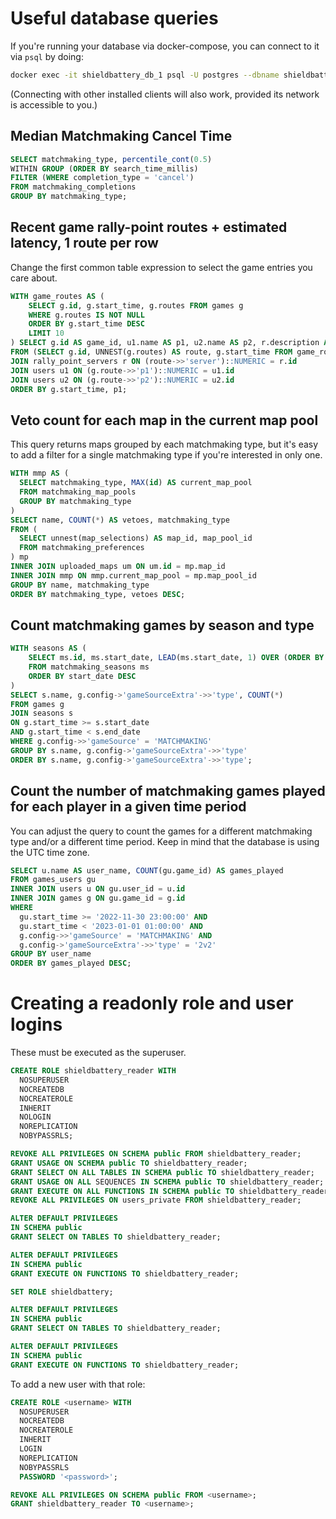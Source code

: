 # Useful database queries

If you're running your database via docker-compose, you can connect to it via `psql` by doing:

```sh
docker exec -it shieldbattery_db_1 psql -U postgres --dbname shieldbattery
```

(Connecting with other installed clients will also work, provided its network is accessible to you.)

## Median Matchmaking Cancel Time

```sql
SELECT matchmaking_type, percentile_cont(0.5)
WITHIN GROUP (ORDER BY search_time_millis)
FILTER (WHERE completion_type = 'cancel')
FROM matchmaking_completions
GROUP BY matchmaking_type;
```

## Recent game rally-point routes + estimated latency, 1 route per row

Change the first common table expression to select the game entries you care about.

```sql
WITH game_routes AS (
	SELECT g.id, g.start_time, g.routes FROM games g
	WHERE g.routes IS NOT NULL
	ORDER BY g.start_time DESC
	LIMIT 10
) SELECT g.id AS game_id, u1.name AS p1, u2.name AS p2, r.description AS "server", g.route->>'latency' AS latency
FROM (SELECT g.id, UNNEST(g.routes) AS route, g.start_time FROM game_routes g) g
JOIN rally_point_servers r ON (route->>'server')::NUMERIC = r.id
JOIN users u1 ON (g.route->>'p1')::NUMERIC = u1.id
JOIN users u2 ON (g.route->>'p2')::NUMERIC = u2.id
ORDER BY g.start_time, p1;
```

## Veto count for each map in the current map pool

This query returns maps grouped by each matchmaking type, but it's easy to add a filter for a
single matchmaking type if you're interested in only one.

```sql
WITH mmp AS (
  SELECT matchmaking_type, MAX(id) AS current_map_pool
  FROM matchmaking_map_pools
  GROUP BY matchmaking_type
)
SELECT name, COUNT(*) AS vetoes, matchmaking_type
FROM (
  SELECT unnest(map_selections) AS map_id, map_pool_id
  FROM matchmaking_preferences
) mp
INNER JOIN uploaded_maps um ON um.id = mp.map_id
INNER JOIN mmp ON mmp.current_map_pool = mp.map_pool_id
GROUP BY name, matchmaking_type
ORDER BY matchmaking_type, vetoes DESC;
```

## Count matchmaking games by season and type

```sql
WITH seasons AS (
	SELECT ms.id, ms.start_date, LEAD(ms.start_date, 1) OVER (ORDER BY start_date) end_date, ms.name
	FROM matchmaking_seasons ms
	ORDER BY start_date DESC
)
SELECT s.name, g.config->'gameSourceExtra'->>'type', COUNT(*)
FROM games g
JOIN seasons s
ON g.start_time >= s.start_date
AND g.start_time < s.end_date
WHERE g.config->>'gameSource' = 'MATCHMAKING'
GROUP BY s.name, g.config->'gameSourceExtra'->>'type'
ORDER BY s.name, g.config->'gameSourceExtra'->>'type';
```

## Count the number of matchmaking games played for each player in a given time period

You can adjust the query to count the games for a different matchmaking type and/or a different time
period. Keep in mind that the database is using the UTC time zone.

```sql
SELECT u.name AS user_name, COUNT(gu.game_id) AS games_played
FROM games_users gu
INNER JOIN users u ON gu.user_id = u.id
INNER JOIN games g ON gu.game_id = g.id
WHERE
  gu.start_time >= '2022-11-30 23:00:00' AND
  gu.start_time < '2023-01-01 01:00:00' AND
  g.config->>'gameSource' = 'MATCHMAKING' AND
  g.config->'gameSourceExtra'->>'type' = '2v2'
GROUP BY user_name
ORDER BY games_played DESC;
```

# Creating a readonly role and user logins

These must be executed as the superuser.

```sql
CREATE ROLE shieldbattery_reader WITH
  NOSUPERUSER
  NOCREATEDB
  NOCREATEROLE
  INHERIT
  NOLOGIN
  NOREPLICATION
  NOBYPASSRLS;

REVOKE ALL PRIVILEGES ON SCHEMA public FROM shieldbattery_reader;
GRANT USAGE ON SCHEMA public TO shieldbattery_reader;
GRANT SELECT ON ALL TABLES IN SCHEMA public TO shieldbattery_reader;
GRANT USAGE ON ALL SEQUENCES IN SCHEMA public TO shieldbattery_reader;
GRANT EXECUTE ON ALL FUNCTIONS IN SCHEMA public TO shieldbattery_reader;
REVOKE ALL PRIVILEGES ON users_private FROM shieldbattery_reader;

ALTER DEFAULT PRIVILEGES
IN SCHEMA public
GRANT SELECT ON TABLES TO shieldbattery_reader;

ALTER DEFAULT PRIVILEGES
IN SCHEMA public
GRANT EXECUTE ON FUNCTIONS TO shieldbattery_reader;

SET ROLE shieldbattery;

ALTER DEFAULT PRIVILEGES
IN SCHEMA public
GRANT SELECT ON TABLES TO shieldbattery_reader;

ALTER DEFAULT PRIVILEGES
IN SCHEMA public
GRANT EXECUTE ON FUNCTIONS TO shieldbattery_reader;
```

To add a new user with that role:

```sql
CREATE ROLE <username> WITH
  NOSUPERUSER
  NOCREATEDB
  NOCREATEROLE
  INHERIT
  LOGIN
  NOREPLICATION
  NOBYPASSRLS
  PASSWORD '<password>';

REVOKE ALL PRIVILEGES ON SCHEMA public FROM <username>;
GRANT shieldbattery_reader TO <username>;
```
